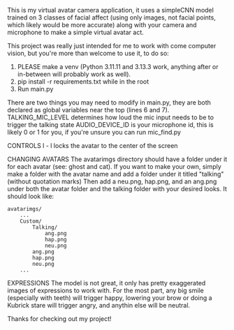 This is my virtual avatar camera application, it uses a simpleCNN model trained on 3 classes of facial affect (using only images, not facial points, which likely would be more accurate) along with your camera and microphone to make a simple virtual avatar act. 

This project was really just intended for me to work with come computer vision, but you're more than welcome to use it, to do so:
1. PLEASE make a venv (Python 3.11.11 and 3.13.3 work, anything after or in-between will probably work as well).
2. pip install -r requirements.txt while in the root
3. Run main.py

There are two things you may need to modify in main.py, they are both declared as global variables near the top (lines 6 and 7).
    TALKING_MIC_LEVEL determines how loud the mic input needs to be to trigger the talking state
    AUDIO_DEVICE_ID is your microphone id, this is likely 0 or 1 for you, if you're unsure you can run mic_find.py

CONTROLS
    l - l locks the avatar to the center of the screen

CHANGING AVATARS
    The avatarimgs directory should have a folder under it for each avatar (see: ghost and cat).
    If you want to make your own, simply make a folder with the avatar name and add a folder under it titled "talking" (without quotation marks)
    Then add a neu.png, hap.png, and an ang.png under both the avatar folder and the talking folder with your desired looks.
    It should look like:

    avatarimgs/
        ...
        Custom/
            Talking/
                ang.png
                hap.png
                neu.png
            ang.png
            hap.png
            neu.png
        ...

EXPRESSIONS
    The model is not great, it only has pretty exaggerated images of expressions to work with. For the most part, any big smile (especially with teeth) will trigger happy, lowering your brow or doing a Kubrick stare will trigger angry, and anythin else will be neutral.

Thanks for checking out my project!